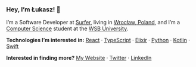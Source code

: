 ### Hey, I’m Łukasz! 👋

I’m a Software Developer at [Surfer](https://surferseo.com/), living in [Wrocław, Poland](https://en.wikipedia.org/wiki/Wroc%C5%82aw), and I’m a [Computer Science](https://www.wsb.pl/english/poznan/our-offer/bachelors-degree/programs/computer-science-mobile-software-developer)
student at the [WSB University](https://www.wsb.pl/english/).

**Technologies I’m interested in:** [React](https://reactjs.org/) · [TypeScript](https://www.typescriptlang.org/) · [Elixir](https://elixir-lang.org/) · [Python](https://www.python.org/) · [Kotlin](https://kotlinlang.org/) · [Swift](https://www.swift.org/)

**Interested in finding more?** [My Website](https://lukaszklis.com) · [Twitter](https://twitter.com/lukaszklis) · [LinkedIn](https://www.linkedin.com/in/lukaszklis)
